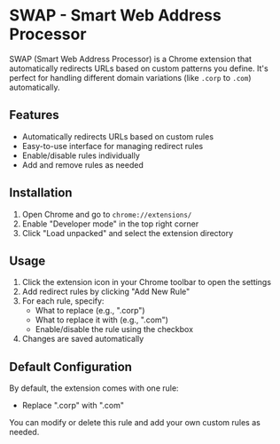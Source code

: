 # SWAP - Smart Web Address Processor

SWAP (Smart Web Address Processor) is a Chrome extension that automatically redirects URLs based on custom patterns you define. It's perfect for handling different domain variations (like `.corp` to `.com`) automatically.

## Features

- Automatically redirects URLs based on custom rules
- Easy-to-use interface for managing redirect rules
- Enable/disable rules individually
- Add and remove rules as needed

## Installation

1. Open Chrome and go to `chrome://extensions/`
2. Enable "Developer mode" in the top right corner
3. Click "Load unpacked" and select the extension directory

## Usage

1. Click the extension icon in your Chrome toolbar to open the settings
2. Add redirect rules by clicking "Add New Rule"
3. For each rule, specify:
   - What to replace (e.g., ".corp")
   - What to replace it with (e.g., ".com")
   - Enable/disable the rule using the checkbox
4. Changes are saved automatically

## Default Configuration

By default, the extension comes with one rule:
- Replace ".corp" with ".com"

You can modify or delete this rule and add your own custom rules as needed.
